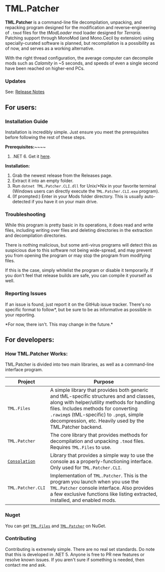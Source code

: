 # TML.Patcher

**TML.Patcher** is a command-line file decompilation, unpacking, and repacking program designed for the modification and reverse-engineering of `.tmod` files for the _tModLoader_ mod loader designed for _Terraria_. Patching support through MonoMod (and Mono.Cecil by extension) using specially-curated software is planned, but recompilation is a possibility as of now, and serves as a working alternative.

With the right thread configuration, the average computer can decompile mods such as _Calamity_ in ~5 seconds, and speeds of even a single second have been reached on higher-end PCs.

### Updates
See: [Release Notes](RELEASENOTES.md)

## For users:
### Installation Guide
Installation is incredibly simple. Just ensure you meet the prerequisites before following the rest of these steps.

**Prerequisites:**~~~~
1. .NET 6. Get it [here](https://dotnet.microsoft.com/download/dotnet/6.0).

**Installation:**
1. Grab the newest release from the Releases page.
2. Extract it into an empty folder.
3. Run `dotnet TML.Patcher.CLI.dll` for Unix/\*Nix in your favorite terminal (Windows users can directly execute the `TML.Patcher.CLI.exe` program).
4. (If prompted:) Enter in your Mods folder directory. This is usually auto-detected if you have it on your main drive.

### Troubleshooting
While this program is pretty basic in its operations, it does read and write files, including writing over files and deleting directories in the extraction and decompilation directories.

There is nothing malicious, but some anti-virus programs will detect this as suspicious due to this software not being wide-spread, and may prevent you from opening the program or may stop the program from modifying files.

If this is the case, simply whitelist the program or disable it temporarily. If you don't feel that release builds are safe, you can compile it yourself as well.

### Reporting Issues
If an issue is found, just report it on the GitHub issue tracker. There's no specific format to follow\*, but be sure to be as informative as possible in your reporting.


\*For now, there isn't. This may change in the future.\*


## For developers:
### How TML.Patcher Works:
TML.Patcher is divided into two main libraries, as well as a command-line interface program.

Project | Purpose
------- | -------
`TML.Files` | A simple library that provides both generic and tML-specific structures and and classes, along with helper/utility methods for handling files. Includes methods for converting `.rawimg`s (tML-specific) to `.png`s, simple decompression, etc. Heavily used by the TML.Patcher backend.
`TML.Patcher` | The core library that provides methods for decompilation and unpacking `.tmod` files. Requires `TML.Files` to use.
[`Consolation`](https://github.com/Steviegt6/Consolation/) | Library that provides a simple way to use the console as a properly-functioning interface. Only used for `TML.Patcher.CLI`.
`TML.Patcher.CLI` | Implementation of `TML.Patcher`. This is the program you launch when you use the `TML.Patcher` console interface. Also provides a few exclusive functions like listing extracted, installed, and enabled mods.

### Nuget
You can get [`TML.Files`](https://www.nuget.org/packages/TML.Files/) and [`TML.Patcher`](https://www.nuget.org/packages/TML.Patcher/) on NuGet.

### Contributing
Contributing is extremely simple. There are no real set standards. Do note that this is developed in .NET 5. Anyone is free to PR new features or resolve known issues. If you aren't sure if something is needed, then contact me and ask.
